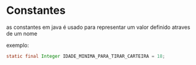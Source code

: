# Constantes
as constantes em java é usado para representar um valor definido atraves de um nome

exemplo:

~~~java
static final Integer IDADE_MINIMA_PARA_TIRAR_CARTEIRA = 18;
~~~

~~~java
~~~
